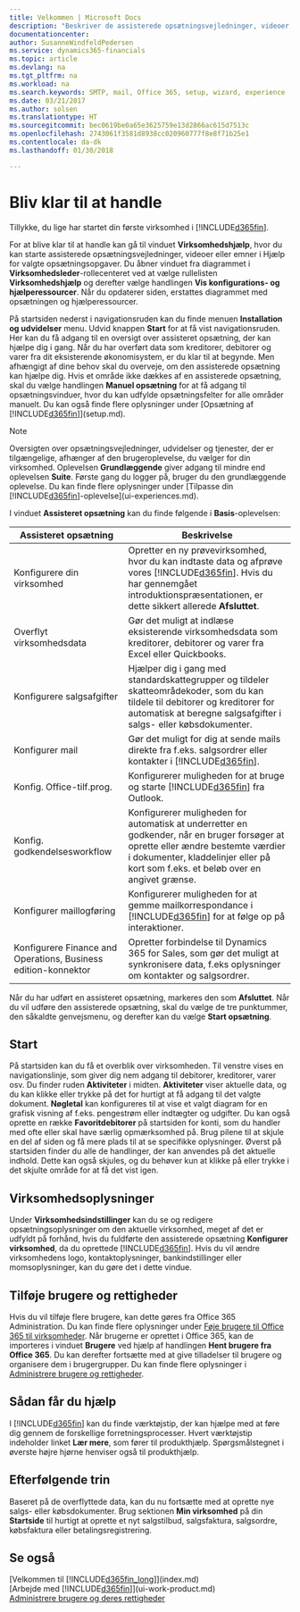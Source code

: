 ```yaml
---
title: Velkommen | Microsoft Docs
description: "Beskriver de assisterede opsætningsvejledninger, videoer, Hjælp-emner og sider og vinduer, der hjælper dig i gang med at bruge Finance and Operations, Business edition."
documentationcenter: 
author: SusanneWindfeldPedersen
ms.service: dynamics365-financials
ms.topic: article
ms.devlang: na
ms.tgt_pltfrm: na
ms.workload: na
ms.search.keywords: SMTP, mail, Office 365, setup, wizard, experience
ms.date: 03/21/2017
ms.author: solsen
ms.translationtype: HT
ms.sourcegitcommit: bec0619be0a65e3625759e13d2866ac615d7513c
ms.openlocfilehash: 2743061f3581d8938cc020960777f8e8f71b25e1
ms.contentlocale: da-dk
ms.lasthandoff: 01/30/2018

---
```

# <a name="getting-ready-for-doing-business"></a>Bliv klar til at handle
Tillykke, du lige har startet din første virksomhed i [!INCLUDE[d365fin](includes/d365fin_md.md)].

For at blive klar til at handle kan gå til vinduet **Virksomhedshjælp**, hvor du kan starte assisterede opsætningsvejledninger, videoer eller emner i Hjælp for valgte opsætningsopgaver. Du åbner vinduet fra diagrammet i **Virksomhedsleder**-rollecenteret ved at vælge rullelisten **Virksomhedshjælp** og derefter vælge handlingen **Vis konfigurations- og hjælperessourcer**. Når du opdaterer siden, erstattes diagrammet med opsætningen og hjælperessourcer.

På startsiden nederst i navigationsruden kan du finde menuen **Installation og udvidelser** menu. Udvid knappen **Start** for at få vist navigationsruden. Her kan du få adgang til en oversigt over assisteret opsætning, der kan hjælpe dig i gang. Når du har overført data som kreditorer, debitorer og varer fra dit eksisterende økonomisystem, er du klar til at begynde. Men afhængigt af dine behov skal du overveje, om den assisterede opsætning kan hjælpe dig. Hvis et område ikke dækkes af en assisterede opsætning, skal du vælge handlingen **Manuel opsætning** for at få adgang til opsætningsvinduer, hvor du kan udfylde opsætningsfelter for alle områder manuelt. Du kan også finde flere oplysninger under [Opsætning af [!INCLUDE[d365fin](includes/d365fin_md.md)]](setup.md).

> [!NOTE]  
>   Oversigten over opsætningsvejledninger, udvidelser og tjenester, der er tilgængelige, afhænger af den brugeroplevelse, du vælger for din virksomhed. Oplevelsen **Grundlæggende** giver adgang til mindre end oplevelsen **Suite**. Første gang du logger på, bruger du den grundlæggende oplevelse. Du kan finde flere oplysninger under [Tilpasse din [!INCLUDE[d365fin](includes/d365fin_md.md)]-oplevelse](ui-experiences.md).

I vinduet **Assisteret opsætning** kan du finde følgende i **Basis**-oplevelsen:

| Assisteret opsætning | Beskrivelse |
| --- | --- |
| Konfigurere din virksomhed |Opretter en ny prøvevirksomhed, hvor du kan indtaste data og afprøve vores [!INCLUDE[d365fin](includes/d365fin_md.md)]. Hvis du har gennemgået introduktionspræsentationen, er dette sikkert allerede **Afsluttet**. |
| Overflyt virksomhedsdata |Gør det muligt at indlæse eksisterende virksomhedsdata som kreditorer, debitorer og varer fra Excel eller Quickbooks. |
| Konfigurere salgsafgifter |Hjælper dig i gang med standardskattegrupper og tildeler skatteområdekoder, som du kan tildele til debitorer og kreditorer for automatisk at beregne salgsafgifter i salgs- eller købsdokumenter. |
| Konfigurer mail |Gør det muligt for dig at sende mails direkte fra f.eks. salgsordrer eller kontakter i [!INCLUDE[d365fin](includes/d365fin_md.md)]. |
| Konfig. Office-tilf.prog. |Konfigurerer muligheden for at bruge og starte [!INCLUDE[d365fin](includes/d365fin_md.md)] fra Outlook. |
| Konfig. godkendelsesworkflow |Konfigurerer muligheden for automatisk at underretter en godkender, når en bruger forsøger at oprette eller ændre bestemte værdier i dokumenter, kladdelinjer eller på kort som f.eks. et beløb over en angivet grænse. |
| Konfigurer maillogføring |Konfigurerer muligheden for at gemme mailkorrespondance i [!INCLUDE[d365fin](includes/d365fin_md.md)] for at følge op på interaktioner. |
| Konfigurere Finance and Operations, Business edition-konnektor |Opretter forbindelse til Dynamics 365 for Sales, som gør det muligt at synkronisere data, f.eks oplysninger om kontakter og salgsordrer. |

Når du har udført en assisteret opsætning, markeres den som **Afsluttet**. Når du vil udføre den assisterede opsætning, skal du vælge de tre punktummer, den såkaldte genvejsmenu, og derefter kan du vælge **Start opsætning**.

## <a name="home"></a>Start
På startsiden kan du få et overblik over virksomheden. Til venstre vises en navigationslinje, som giver dig nem adgang til debitorer, kreditorer, varer osv. Du finder ruden **Aktiviteter** i midten. **Aktiviteter** viser aktuelle data, og du kan klikke eller trykke på det for hurtigt at få adgang til det valgte dokument. **Nøgletal** kan konfigureres til at vise et valgt diagram for en grafisk visning af f.eks. pengestrøm eller indtægter og udgifter. Du kan også oprette en række **Favoritdebitorer** på startsiden for konti, som du handler med ofte eller skal have særlig opmærksomhed på.
Brug pilene til at skjule en del af siden og få mere plads til at se specifikke oplysninger. Øverst på startsiden finder du alle de handlinger, der kan anvendes på det aktuelle indhold. Dette kan også skjules, og du behøver kun at klikke på eller trykke i det skjulte område for at få det vist igen.

## <a name="company-information"></a>Virksomhedsoplysninger
Under **Virksomhedsindstillinger** kan du se og redigere opsætningsoplysninger om den aktuelle virksomhed, meget af det er udfyldt på forhånd, hvis du fuldførte den assisterede opsætning **Konfigurer virksomhed**, da du oprettede [!INCLUDE[d365fin](includes/d365fin_md.md)]. Hvis du vil ændre virksomhedens logo, kontaktoplysninger, bankindstillinger eller momsoplysninger, kan du gøre det i dette vindue.    

## <a name="adding-users-and-permissions"></a>Tilføje brugere og rettigheder
Hvis du vil tilføje flere brugere, kan dette gøres fra Office 365 Administration. Du kan finde flere oplysninger under [Føje brugere til Office 365 til virksomheder](https://support.office.com/en-us/article/Add-users-to-Office-365-for-business-435ccec3-09dd-4587-9ebd-2f3cad6bc2bc). Når brugerne er oprettet i Office 365, kan de importeres i vinduet **Brugere** ved hjælp af handlingen **Hent brugere fra Office 365**. Du kan derefter fortsætte med at give tilladelser til brugere og organisere dem i brugergrupper. Du kan finde flere oplysninger i [Administrere brugere og rettigheder](ui-how-users-permissions.md).  

## <a name="getting-help"></a>Sådan får du hjælp
I [!INCLUDE[d365fin](includes/d365fin_md.md)] kan du finde værktøjstip, der kan hjælpe med at føre dig gennem de forskellige forretningsprocesser. Hvert værktøjstip indeholder linket **Lær mere**, som fører til produkthjælp. Spørgsmålstegnet i øverste højre hjørne henviser også til produkthjælp.
## <a name="next-steps"></a>Efterfølgende trin
Baseret på de overflyttede data, kan du nu fortsætte med at oprette nye salgs- eller købsdokumenter. Brug sektionen **Min virksomhed** på din **Startside** til hurtigt at oprette et nyt salgstilbud, salgsfaktura, salgsordre, købsfaktura eller betalingsregistrering.

## <a name="see-also"></a>Se også
[Velkommen til [!INCLUDE[d365fin_long](includes/d365fin_long_md.md)]](index.md)  
[Arbejde med [!INCLUDE[d365fin](includes/d365fin_md.md)]](ui-work-product.md)  
[Administrere brugere og deres rettigheder](ui-how-users-permissions.md)

